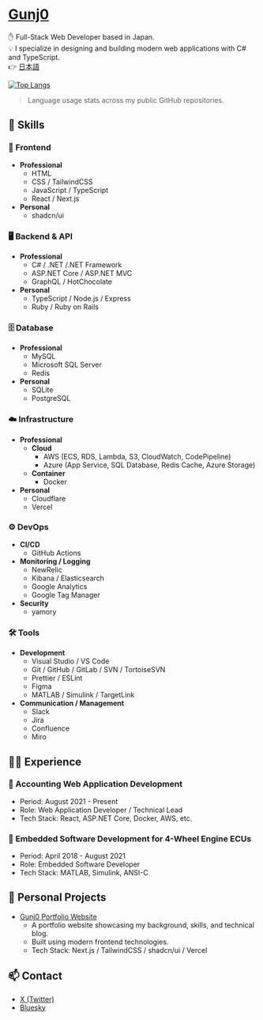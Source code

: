 # [Gunj0](https://www.gunj0.com/)

✋️ Full-Stack Web Developer based in Japan.  
💡 I specialize in designing and building modern web applications with C# and TypeScript.  
👉️ [日本語](./README_ja.md)

[![Top Langs](https://github-readme-stats.vercel.app/api/top-langs/?username=Gunj0&layout=compact)](https://github.com/Gunj0?tab=repositories)

> Language usage stats across my public GitHub repositories.

## 🚀 Skills

### 🎨 Frontend

- **Professional**
  - HTML
  - CSS / TailwindCSS
  - JavaScript / TypeScript
  - React / Next.js
- **Personal**
  - shadcn/ui

### 🖥️ Backend & API

- **Professional**
  - C# / .NET /.NET Framework
  - ASP.NET Core / ASP.NET MVC
  - GraphQL / HotChocolate
- **Personal**
  - TypeScript / Node.js / Express
  - Ruby / Ruby on Rails

### 🗄️ Database

- **Professional**
  - MySQL
  - Microsoft SQL Server
  - Redis
- **Personal**
  - SQLite
  - PostgreSQL

### ☁️ Infrastructure

- **Professional**
  - **Cloud**
    - AWS (ECS, RDS, Lambda, S3, CloudWatch, CodePipeline)
    - Azure (App Service, SQL Database, Redis Cache, Azure Storage)
  - **Container**
    - Docker
- **Personal**
  - Cloudflare
  - Vercel

### ⚙️ DevOps

- **CI/CD**
  - GitHub Actions
- **Monitoring / Logging**
  - NewRelic
  - Kibana / Elasticsearch
  - Google Analytics
  - Google Tag Manager
- **Security**
  - yamory

### 🛠 Tools

- **Development**
  - Visual Studio / VS Code
  - Git / GitHub / GitLab / SVN / TortoiseSVN
  - Prettier / ESLint
  - Figma
  - MATLAB / Simulink / TargetLink
- **Communication / Management**
  - Slack
  - Jira
  - Confluence
  - Miro

## 🧑‍💻 Experience

### 📘 Accounting Web Application Development

- Period: August 2021 - Present
- Role: Web Application Developer / Technical Lead
- Tech Stack: React, ASP.NET Core, Docker, AWS, etc.

### 🔧 Embedded Software Development for 4-Wheel Engine ECUs

- Period: April 2018 - August 2021
- Role: Embedded Software Developer
- Tech Stack: MATLAB, Simulink, ANSI-C

## 🧪 Personal Projects

- [Gunj0 Portfolio Website](https://www.gunj0.com/)
  - A portfolio website showcasing my background, skills, and technical blog.
  - Built using modern frontend technologies.
  - Tech Stack: Next.js / TailwindCSS / shadcn/ui / Vercel

## 📫 Contact

- [X (Twitter)](https://x.com/Gunj0dev)
- [Bluesky](https://bsky.app/profile/gunj0.bsky.social)

